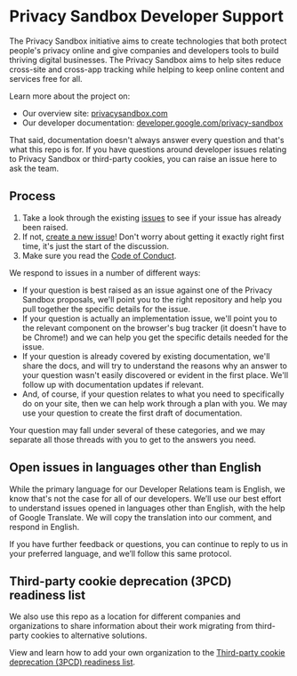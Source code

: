 # Privacy Sandbox Developer Support

The Privacy Sandbox initiative aims to create technologies that both protect people's privacy online and give companies and developers tools to build thriving digital businesses. The Privacy Sandbox aims to help sites reduce cross-site and cross-app tracking while helping to keep online content and services free for all.

Learn more about the project on:

- Our overview site: [privacysandbox.com](https://privacysandbox.com)
- Our developer documentation: [developer.google.com/privacy-sandbox](https://developer.google.com/privacy-sandbox)

That said, documentation doesn't always answer every question and that's what this repo is for. If you have questions around developer issues relating to Privacy Sandbox or third-party cookies, you can raise an issue here to ask the team.

## Process

1. Take a look through the existing [issues](https://github.com/GoogleChromeLabs/privacy-sandbox-dev-support/issues)
   to see if your issue has already been raised.
2. If not, [create a new issue](https://github.com/GoogleChromeLabs/privacy-sandbox-dev-support/issues/new/choose)! Don't worry about getting it exactly right first time, it's just the start of the discussion.
3. Make sure you read the [Code of Conduct](/code-of-conduct.md).

We respond to issues in a number of different ways:

* If your question is best raised as an issue against one of the Privacy Sandbox proposals, we'll point you to the right repository and help you pull together the specific details for the issue.
* If your question is actually an implementation issue, we'll point you to the relevant component on the browser's bug tracker (it doesn't have to be Chrome!) and we can help you get the specific details needed for the issue.
* If your question is already covered by existing documentation, we'll share the docs, and will try to understand the reasons why an answer to your question wasn't easily discovered or evident in the first place. We'll follow up with documentation updates if relevant.
* And, of course, if your question relates to what you need to specifically do on your site, then we can help work through a plan with you. We may use your question to create the first draft of documentation.

Your question may fall under several of these categories, and we may separate all those threads with you to get to the answers you need.

## Open issues in languages other than English

While the primary language for our Developer Relations team is English, we know that's not the case for all of our developers. We’ll use our best effort to understand issues opened in languages other than English, with the help of Google Translate. We will copy the translation into our comment, and respond in English.

If you have further feedback or questions, you can continue to reply to us in your preferred language, and we’ll follow this same protocol.

## Third-party cookie deprecation (3PCD) readiness list

We also use this repo as a location for different companies and organizations to share information about their work migrating from third-party cookies to alternative solutions.

View and learn how to add your own organization to the [Third-party cookie deprecation (3PCD) readiness list](./3pcd-readiness.md).
